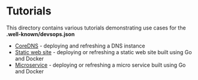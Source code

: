 # Tutorials

This directory contains various tutorials demonstrating use
cases for the **.well-known/devsops.json**


* [CoreDNS](coredns.md) - deploying and refreshing a DNS instance
* [Static web site](staticweb.md) - deploying or refreshing a static web site 
built using Go and Docker
* [Microservice](microservice.md) - deploying or refreshing a micro service 
built using Go and Docker

